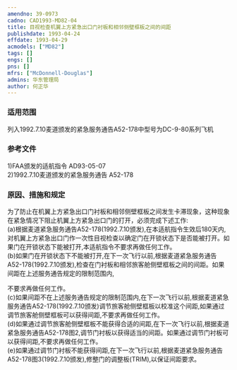 ```yaml
---
amendno: 39-0973  
cadno: CAD1993-MD82-04  
title: 目视检查机翼上方紧急出口门衬板和相邻侧壁框板之间的间距  
publishdate: 1993-04-24  
effdate: 1993-04-29  
acmodels: ["MD82"]  
tags: []  
engs: []  
pns: []  
mfrs: ["McDonnell-Douglas"]  
admins: 华东管理局  
author: 何正华  
---
```

  
### 适用范围  
列入1992.7.10麦道颁发的紧急服务通告A52-178中型号为DC-9-80系列飞机  
  
<!--more-->  
### 参考文件  
  1)FAA颁发的适航指令 AD93-05-07  
2)1992.7.10麦道颁发的紧急服务通告 A52-178  
  
### 原因、措施和规定  

  为了防止在机翼上方紧急出口门衬板和相邻侧壁框板之间发生卡滞现象，这种现象在紧急情况下阻止机翼上方紧急出口门的打开，必须完成下述工作:  
(a)根据麦道紧急服务通告A52-178(1992.7.10颁发),在本适航指令生效后180天内,对机翼上方紧急出口门作一次性目视检查以确定门在开锁状态下是否能被打开。如果门在开锁状态下能被打开,本适航指令不要求再做任何工作。  
  (b)如果门在开锁状态下不能被打开,在下一次飞行以前,根据麦道紧急服务通告A52-178(1992.7.10颁发),检查在门衬板和相邻旅客舱侧壁框板之间的间距。如果间距在上述服务通告规定的限制范围内,  
  
不要求再做任何工作。  
  (c)如果间距不在上述服务通告规定的限制范围内,在下一次飞行以前,根据麦道紧急服务通告A52-178(1992.7.10颁发)调节旅客舱侧壁框板以校准这个间距,如果通过调节旅客舱侧壁框板可以获得间距,不要求再做任何工作。  
  (d)如果通过调节旅客舱侧壁框板不能获得合适的间距,在下一次飞行以前,根据麦道紧急服务通告A52-178图2,调节门衬板以获得适当的间距。如果通过调节门衬板可以获得间距,不要求再做任何工作。  
  (e)如果通过调节门衬板不能获得间距,在下一次飞行以前,根据麦道紧急服务通告A52-178图3(1992.7.10颁发),修整门的调整板(TRIM),以保证间距要求。  
  
